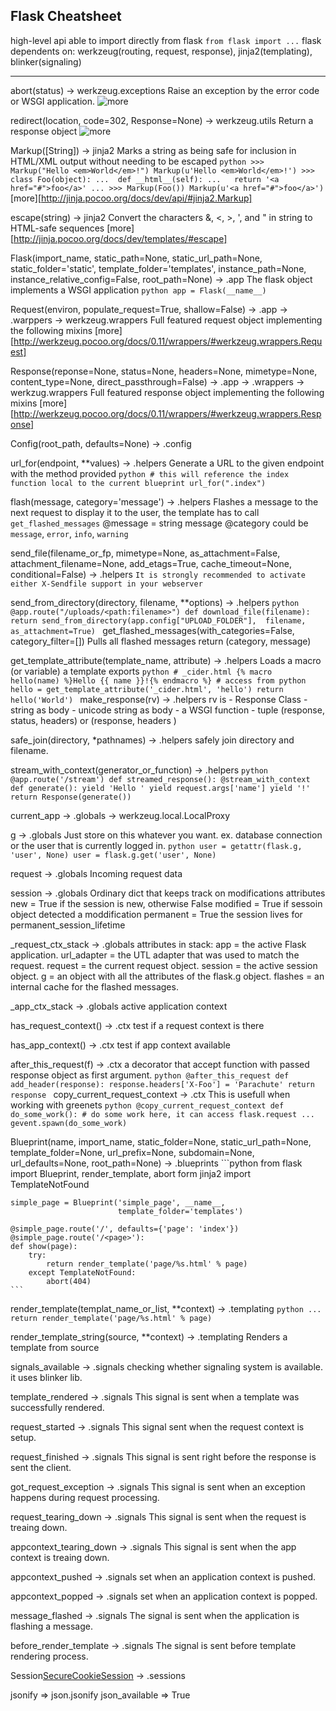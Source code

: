 Flask Cheatsheet
----------------
  high-level api able to import directly from flask `from flask import ...`
  flask dependents on: werkzeug(routing, request, response),
                       jinja2(templating), 
                       blinker(signaling)

------------------------------------------------------------------------
  abort(status) -> werkzeug.exceptions
    Raise an exception by the error code or WSGI application.
    ![more](http://werkzeug.pocoo.org/docs/0.11/exceptions/#simple-aborting)

  redirect(location, code=302, Response=None) -> werkzeug.utils
    Return a response object 
    ![more](http://werkzeug.pocoo.org/docs/0.11/utils/)

  Markup([String]) -> jinja2
    Marks a string as being safe for inclusion in HTML/XML output without needing to be escaped 
    ```python
    >>> Markup("Hello <em>World</em>!")
    Markup(u'Hello <em>World</em>!')
    >>> class Foo(object):
    ...  def __html__(self):
    ...   return '<a href="#">foo</a>'
    ...
    >>> Markup(Foo())
    Markup(u'<a href="#">foo</a>')
    ```
    [more][http://jinja.pocoo.org/docs/dev/api/#jinja2.Markup]

  escape(string) -> jinja2
    Convert the characters &, <, >, ', and " in string to HTML-safe sequences 
    [more][http://jinja.pocoo.org/docs/dev/templates/#escape]

Flask(import_name, static_path=None, 
      static_url_path=None, static_folder='static', 
      template_folder='templates', instance_path=None,
      instance_relative_config=False, root_path=None) -> .app
    The flask object implements a WSGI application
    ```python
    app = Flask(__name__)
    ```

Request(environ, populate_request=True, shallow=False) -> .app -> .warppers -> werkzeug.wrappers
    Full featured request object implementing the following mixins
    [more][http://werkzeug.pocoo.org/docs/0.11/wrappers/#werkzeug.wrappers.Request]

Response(reponse=None, status=None, headers=None, mimetype=None, content_type=None, direct_passthrough=False) -> .app -> .wrappers -> werkzug.wrappers
    Full featured response object implementing the following mixins
    [more][http://werkzeug.pocoo.org/docs/0.11/wrappers/#werkzeug.wrappers.Response]

Config(root_path, defaults=None) -> .config

url_for(endpoint, **values) -> .helpers
    Generate a URL to the given endpoint with the method provided
    ```python
        # this will reference the index function local to the current blueprint
        url_for(".index")
    ```
    
flash(message, category='message') -> .helpers
    Flashes a message to the next request
    to display it to the user, the template has to call `get_flashed_messages`
    @message = string message
    @category could be `message`, `error`, `info`, `warning`

send_file(filename_or_fp, mimetype=None, as_attachment=False, attachment_filename=None, add_etags=True, cache_timeout=None, conditional=False) -> .helpers
    ` It is strongly recommended to activate either X-Sendfile support in your webserver `

send_from_directory(directory, filename, **options) -> .helpers
    ```python
    @app.route("/uploads/<path:filename>")
    def download_file(filename):
        return send_from_directory(app.config["UPLOAD_FOLDER"], 
                                   filename, as_attachment=True)
    ```
get_flashed_messages(with_categories=False, category_filter=[])
    Pulls all flashed messages
    return (category, message)

get_template_attribute(template_name, attribute) -> .helpers
    Loads a macro (or variable) a template exports
    ```python
    # _cider.html
    {% macro hello(name) %}Hello {{ name }}!{% endmacro %}
    # access from python
    hello = get_template_attribute('_cider.html', 'hello')
    return hello('World')
    ```
make_response(rv) -> .helpers
    rv is
    - Response Class 
    - string as body
    - unicode string as body
    - a WSGI function
    - tuple (response, status, headers) or (response, headers )
    
safe_join(directory, *pathnames) -> .helpers
    safely join directory and filename.

stream_with_context(generator_or_function) -> .helpers
    ```python
    @app.route('/stream')
    def streamed_response():
        @stream_with_context
        def generate():
            yield 'Hello '
            yield request.args['name']
            yield '!'
        return Response(generate())
    ```

current_app -> .globals -> werkzeug.local.LocalProxy

g -> .globals
    Just store on this whatever you want.
    ex. database connection or the user that is currently logged in.
    ```python
    user = getattr(flask.g, 'user', None)
    user = flask.g.get('user', None)
    ```

request -> .globals
    Incoming request data

session -> .globals
    Ordinary dict that keeps track on modifications
    attributes
    new = True if the session is new, otherwise False
    modified = True if sessoin object detected a moddification
    permanent = True the session lives for permanent_session_lifetime

_request_ctx_stack -> .globals
    attributes in stack:
    app = the active Flask application.
    url_adapter = the UTL adapter that was used to match the request.
    request = the current request object.
    session = the active session object.
    g = an object with all the attributes of the flask.g object.
    flashes = an internal cache for the flashed messages.

_app_ctx_stack -> .globals
    active application context

has_request_context() -> .ctx
    test if a request context is there

has_app_context() -> .ctx
    test if app context available 

after_this_request(f) -> .ctx
    a decorator that accept function with passed response object as first argument.
    ```python
    @after_this_request
    def add_header(response):
        response.headers['X-Foo'] = 'Parachute'
        return response
    ```
copy_current_request_context -> .ctx
    This is usefull when working with greenets
    ```python
    @copy_current_request_context
    def do_some_work():
        # do some work here, it can access flask.request
        ...
    gevent.spawn(do_some_work)
    ```

Blueprint(name, import_name, static_folder=None,
          static_url_path=None, template_folder=None, url_prefix=None,
          subdomain=None, url_defaults=None, root_path=None) -> .blueprints
    ```python
    from flask import Blueprint, render_template, abort
    form jinja2 import TemplateNotFound

    simple_page = Blueprint('simple_page', __name__,
                            template_folder='templates')

    @simple_page.route('/', defaults={'page': 'index'})
    @simple_page.route('/<page>'):
    def show(page):
        try:
            return render_template('page/%s.html' % page)
        except TemplateNotFound:
            abort(404)
    ```

render_template(templat_name_or_list, **context) -> .templating
    ```python
        ...
        return render_template('page/%s.html' % page)
    ```

render_template_string(source, **context) -> .templating
    Renders a template from source

signals_available -> .signals
    checking whether signaling system is available. it uses blinker lib.

template_rendered -> .signals
    This signal is sent when a template was successfully rendered.

request_started -> .signals
    This signal sent when the request context is setup.

request_finished -> .signals
    This signal is sent right before the response is sent the client.

got_request_exception -> .signals
    This signal is sent when an exception happens during request processing.

request_tearing_down -> .signals
    This signal is sent when the request is treaing down.

appcontext_tearing_down -> .signals
    This signal is sent when the app context is treaing down.

appcontext_pushed -> .signals
    set when an application context is pushed.

appcontext_popped -> .signals
    set when an application context is popped.

message_flashed -> .signals
    The signal is sent when the application is flashing a message.

before_render_template -> .signals
    The signal is sent before template rendering process.

Session[SecureCookieSession](initial=True) -> .sessions

jsonify         =>  json.jsonify
json_available  =>  True
